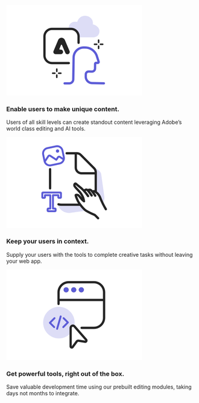 
<TextBlock slots="image, heading, text" width="33%" theme="light" className="context" />

![MSFT Teams logo](../images/benefit-blade-1.svg)

### Enable users to make unique content.

Users of all skill levels can create standout content leveraging Adobe’s world class editing and AI tools.

<TextBlock slots="image, heading, text" width="33%" theme="light" className="context" />

![JIRA Cloud logo](../images/benefit-blade-2.svg)

### Keep your users in context.

Supply your users with the tools to complete creative tasks without leaving your web app.

<TextBlock slots="image, heading, text" width="33%" theme="light" className="context" />

![Slack logo](../images/benefit-blade-3.svg)

### Get powerful tools, right out of the box.

Save valuable development time using our prebuilt editing modules, taking days not months to integrate.
